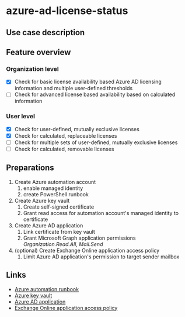 # azure-ad-license-status

## Use case description

## Feature overview
### Organization level
- [x] Check for basic license availability based Azure AD licensing information and multiple user-defined thresholds
- [ ] Check for advanced license based availability based on calculated information
### User level
- [x] Check for user-defined, mutually exclusive licenses
- [x] Check for calculated, replaceable licenses
- [ ] Check for multiple sets of user-defined, mutually exclusive licenses
- [ ] Check for calculated, removable licenses

## Preparations
1. Create Azure automation account
   1. enable managed identity
   2. create PowerShell runbook
2. Create Azure key vault
   1. Create self-signed certificate
   2. Grant read access for automation account's managed identity to certificate
3. Create Azure AD application
   1. Link certificate from key vault
   2. Grant Microsoft Graph application permissions _Organization.Read.All_, _Mail.Send_
4. (optional) Create Exchange Online application access policy
   1. Limit Azure AD application's permission to target sender mailbox

## Links
- [Azure automation runbook](https://docs.microsoft.com/en-us/azure/automation/quickstarts/create-account-portal)
- [Azure key vault](https://docs.microsoft.com/en-us/azure/key-vault/general/quick-create-portal)
- [Azure AD application](https://docs.microsoft.com/en-us/azure/active-directory/develop/quickstart-register-app)
- [Exchange Online application access policy](https://docs.microsoft.com/en-us/azure/key-vault/general/quick-create-portal)
